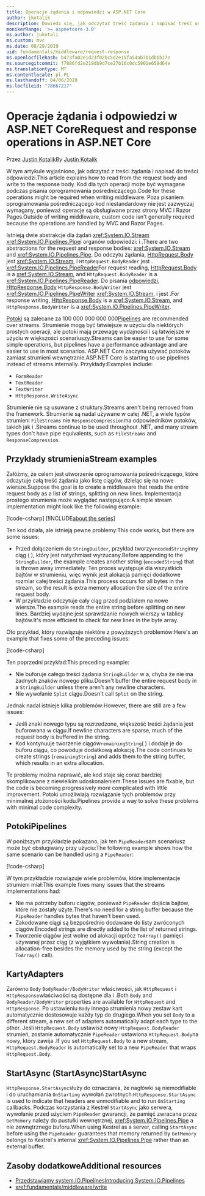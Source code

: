 ```yaml
---
title: Operacje żądania i odpowiedzi w ASP.NET Core
author: jkotalik
description: Dowiedz się, jak odczytać treść żądania i napisać treść odpowiedzi w ASP.NET Core.
monikerRange: '>= aspnetcore-3.0'
ms.author: jukotali
ms.custom: mvc
ms.date: 08/29/2019
uid: fundamentals/middleware/request-response
ms.openlocfilehash: b473fa02e1d23f02bc5d2e15fa54ab7b1dbbb17c
ms.sourcegitcommit: f7886fd2e219db9d7ce27b16c0dc5901e658d64e
ms.translationtype: MT
ms.contentlocale: pl-PL
ms.lasthandoff: 04/06/2020
ms.locfileid: "78667217"
---
```

# <a name="request-and-response-operations-in-aspnet-core"></a><span data-ttu-id="9616c-103">Operacje żądania i odpowiedzi w ASP.NET Core</span><span class="sxs-lookup"><span data-stu-id="9616c-103">Request and response operations in ASP.NET Core</span></span>

<span data-ttu-id="9616c-104">Przez [Justin Kotalik](https://github.com/jkotalik)</span><span class="sxs-lookup"><span data-stu-id="9616c-104">By [Justin Kotalik](https://github.com/jkotalik)</span></span>

<span data-ttu-id="9616c-105">W tym artykule wyjaśniono, jak odczytać z treści żądania i napisać do treści odpowiedzi.</span><span class="sxs-lookup"><span data-stu-id="9616c-105">This article explains how to read from the request body and write to the response body.</span></span> <span data-ttu-id="9616c-106">Kod dla tych operacji może być wymagane podczas pisania oprogramowania pośredniczącego.</span><span class="sxs-lookup"><span data-stu-id="9616c-106">Code for these operations might be required when writing middleware.</span></span> <span data-ttu-id="9616c-107">Poza pisaniem oprogramowania pośredniczącego kod niestandardowy nie jest zazwyczaj wymagany, ponieważ operacje są obsługiwane przez strony MVC i Razor Pages.</span><span class="sxs-lookup"><span data-stu-id="9616c-107">Outside of writing middleware, custom code isn't generally required because the operations are handled by MVC and Razor Pages.</span></span>

<span data-ttu-id="9616c-108">Istnieją dwie abstrakcje dla żądań <xref:System.IO.Stream> <xref:System.IO.Pipelines.Pipe>i organów odpowiedzi: i .</span><span class="sxs-lookup"><span data-stu-id="9616c-108">There are two abstractions for the request and response bodies: <xref:System.IO.Stream> and <xref:System.IO.Pipelines.Pipe>.</span></span> <span data-ttu-id="9616c-109">Do odczytu żądania, [HttpRequest.Body](xref:Microsoft.AspNetCore.Http.HttpRequest.Body) jest <xref:System.IO.Stream>, i `HttpRequest.BodyReader` jest . <xref:System.IO.Pipelines.PipeReader></span><span class="sxs-lookup"><span data-stu-id="9616c-109">For request reading, [HttpRequest.Body](xref:Microsoft.AspNetCore.Http.HttpRequest.Body) is a <xref:System.IO.Stream>, and `HttpRequest.BodyReader` is a <xref:System.IO.Pipelines.PipeReader>.</span></span> <span data-ttu-id="9616c-110">Do pisania [odpowiedzi, HttpResponse.Body](xref:Microsoft.AspNetCore.Http.HttpResponse.Body) `HttpResponse.BodyWriter` jest <xref:System.IO.Pipelines.PipeWriter> <xref:System.IO.Stream>, i jest .</span><span class="sxs-lookup"><span data-stu-id="9616c-110">For response writing, [HttpResponse.Body](xref:Microsoft.AspNetCore.Http.HttpResponse.Body) is a <xref:System.IO.Stream>, and `HttpResponse.BodyWriter` is a <xref:System.IO.Pipelines.PipeWriter>.</span></span>

<span data-ttu-id="9616c-111">[Potoki](/dotnet/standard/io/pipelines) są zalecane za 100 000 000 000 000</span><span class="sxs-lookup"><span data-stu-id="9616c-111">[Pipelines](/dotnet/standard/io/pipelines) are recommended over streams.</span></span> <span data-ttu-id="9616c-112">Strumienie mogą być łatwiejsze w użyciu dla niektórych prostych operacji, ale potoki mają przewagę wydajności i są łatwiejsze w użyciu w większości scenariuszy.</span><span class="sxs-lookup"><span data-stu-id="9616c-112">Streams can be easier to use for some simple operations, but pipelines have a performance advantage and are easier to use in most scenarios.</span></span> <span data-ttu-id="9616c-113">ASP.NET Core zaczyna używać potoków zamiast strumieni wewnętrznie.</span><span class="sxs-lookup"><span data-stu-id="9616c-113">ASP.NET Core is starting to use pipelines instead of streams internally.</span></span> <span data-ttu-id="9616c-114">Przykłady:</span><span class="sxs-lookup"><span data-stu-id="9616c-114">Examples include:</span></span>

* `FormReader`
* `TextReader`
* `TextWriter`
* `HttpResponse.WriteAsync`

<span data-ttu-id="9616c-115">Strumienie nie są usuwane z struktury.</span><span class="sxs-lookup"><span data-stu-id="9616c-115">Streams aren't being removed from the framework.</span></span> <span data-ttu-id="9616c-116">Strumienie są nadal używane w całej .NET, a wiele typów strumieni `FileStreams` nie `ResponseCompression`ma odpowiedników potoków, takich jak i .</span><span class="sxs-lookup"><span data-stu-id="9616c-116">Streams continue to be used throughout .NET, and many stream types don't have pipe equivalents, such as `FileStreams` and `ResponseCompression`.</span></span>

## <a name="stream-examples"></a><span data-ttu-id="9616c-117">Przykłady strumienia</span><span class="sxs-lookup"><span data-stu-id="9616c-117">Stream examples</span></span>

<span data-ttu-id="9616c-118">Załóżmy, że celem jest utworzenie oprogramowania pośredniczącego, które odczytuje całą treść żądania jako listę ciągów, dzieląc się na nowe wiersze.</span><span class="sxs-lookup"><span data-stu-id="9616c-118">Suppose the goal is to create a middleware that reads the entire request body as a list of strings, splitting on new lines.</span></span> <span data-ttu-id="9616c-119">Implementacja prostego strumienia może wyglądać następująco:</span><span class="sxs-lookup"><span data-stu-id="9616c-119">A simple stream implementation might look like the following example:</span></span>

[!code-csharp[](request-response/samples/3.x/RequestResponseSample/Startup.cs?name=GetListOfStringsFromStream)]
[!INCLUDE[about the series](~/includes/code-comments-loc.md)]

<span data-ttu-id="9616c-120">Ten kod działa, ale istnieją pewne problemy:</span><span class="sxs-lookup"><span data-stu-id="9616c-120">This code works, but there are some issues:</span></span>

* <span data-ttu-id="9616c-121">Przed dołączeniem do `StringBuilder`, przykład tworzy`encodedString`inny ciąg ( ), który jest natychmiast wyrzucany.</span><span class="sxs-lookup"><span data-stu-id="9616c-121">Before appending to the `StringBuilder`, the example creates another string (`encodedString`) that is thrown away immediately.</span></span> <span data-ttu-id="9616c-122">Ten proces występuje dla wszystkich bajtów w strumieniu, więc wynik jest alokacja pamięci dodatkowe rozmiar całej treści żądania.</span><span class="sxs-lookup"><span data-stu-id="9616c-122">This process occurs for all bytes in the stream, so the result is extra memory allocation the size of the entire request body.</span></span>
* <span data-ttu-id="9616c-123">W przykładzie odczytuje cały ciąg przed podziałem na nowe wiersze.</span><span class="sxs-lookup"><span data-stu-id="9616c-123">The example reads the entire string before splitting on new lines.</span></span> <span data-ttu-id="9616c-124">Bardziej wydajne jest sprawdzanie nowych wierszy w tablicy bajtów.</span><span class="sxs-lookup"><span data-stu-id="9616c-124">It's more efficient to check for new lines in the byte array.</span></span>

<span data-ttu-id="9616c-125">Oto przykład, który rozwiązuje niektóre z powyższych problemów:</span><span class="sxs-lookup"><span data-stu-id="9616c-125">Here's an example that fixes some of the preceding issues:</span></span>

[!code-csharp[](request-response/samples/3.x/RequestResponseSample/Startup.cs?name=GetListOfStringsFromStreamMoreEfficient)]

<span data-ttu-id="9616c-126">Ten poprzedni przykład:</span><span class="sxs-lookup"><span data-stu-id="9616c-126">This preceding example:</span></span>

* <span data-ttu-id="9616c-127">Nie buforuje całego treści żądania `StringBuilder` w a, chyba że nie ma żadnych znaków nowego pliku.</span><span class="sxs-lookup"><span data-stu-id="9616c-127">Doesn't buffer the entire request body in a `StringBuilder` unless there aren't any newline characters.</span></span>
* <span data-ttu-id="9616c-128">Nie wywołanie `Split` ciągu.</span><span class="sxs-lookup"><span data-stu-id="9616c-128">Doesn't call `Split` on the string.</span></span>

<span data-ttu-id="9616c-129">Jednak nadal istnieje kilka problemów:</span><span class="sxs-lookup"><span data-stu-id="9616c-129">However, there are still are a few issues:</span></span>

* <span data-ttu-id="9616c-130">Jeśli znaki nowego typu są rozrzedzone, większość treści żądania jest buforowana w ciągu.</span><span class="sxs-lookup"><span data-stu-id="9616c-130">If newline characters are sparse, much of the request body is buffered in the string.</span></span>
* <span data-ttu-id="9616c-131">Kod kontynuuje tworzenie ciągów`remainingString`( ) i dodaje je do buforu ciągu, co powoduje dodatkową alokację.</span><span class="sxs-lookup"><span data-stu-id="9616c-131">The code continues to create strings (`remainingString`) and adds them to the string buffer, which results in an extra allocation.</span></span>

<span data-ttu-id="9616c-132">Te problemy można naprawić, ale kod staje się coraz bardziej skomplikowane z niewielkim udoskonaleniem.</span><span class="sxs-lookup"><span data-stu-id="9616c-132">These issues are fixable, but the code is becoming progressively more complicated with little improvement.</span></span> <span data-ttu-id="9616c-133">Potoki umożliwiają rozwiązanie tych problemów przy minimalnej złożoności kodu.</span><span class="sxs-lookup"><span data-stu-id="9616c-133">Pipelines provide a way to solve these problems with minimal code complexity.</span></span>

## <a name="pipelines"></a><span data-ttu-id="9616c-134">Potoki</span><span class="sxs-lookup"><span data-stu-id="9616c-134">Pipelines</span></span>

<span data-ttu-id="9616c-135">W poniższym przykładzie pokazano, jak ten `PipeReader`sam scenariusz może być obsługiwany przy użyciu:</span><span class="sxs-lookup"><span data-stu-id="9616c-135">The following example shows how the same scenario can be handled using a `PipeReader`:</span></span>

[!code-csharp[](request-response/samples/3.x/RequestResponseSample/Startup.cs?name=GetListOfStringFromPipe)]

<span data-ttu-id="9616c-136">W tym przykładzie rozwiązuje wiele problemów, które implementacje strumieni miał:</span><span class="sxs-lookup"><span data-stu-id="9616c-136">This example fixes many issues that the streams implementations had:</span></span>

* <span data-ttu-id="9616c-137">Nie ma potrzeby buforu ciągów, ponieważ `PipeReader` dojścia bajtów, które nie zostały użyte.</span><span class="sxs-lookup"><span data-stu-id="9616c-137">There's no need for a string buffer because the `PipeReader` handles bytes that haven't been used.</span></span>
* <span data-ttu-id="9616c-138">Zakodowane ciągi są bezpośrednio dodawane do listy zwróconych ciągów.</span><span class="sxs-lookup"><span data-stu-id="9616c-138">Encoded strings are directly added to the list of returned strings.</span></span>
* <span data-ttu-id="9616c-139">Tworzenie ciągów jest wolne od alokacji oprócz `ToArray()` pamięci używanej przez ciąg (z wyjątkiem wywołania).</span><span class="sxs-lookup"><span data-stu-id="9616c-139">String creation is allocation-free besides the memory used by the string (except the `ToArray()` call).</span></span>

## <a name="adapters"></a><span data-ttu-id="9616c-140">Karty</span><span class="sxs-lookup"><span data-stu-id="9616c-140">Adapters</span></span>

<span data-ttu-id="9616c-141">Zarówno `Body` `BodyReader/BodyWriter` właściwości, jak `HttpRequest` i `HttpResponse`właściwości są dostępne dla i .</span><span class="sxs-lookup"><span data-stu-id="9616c-141">Both `Body` and `BodyReader/BodyWriter` properties are available for `HttpRequest` and `HttpResponse`.</span></span> <span data-ttu-id="9616c-142">Po ustawieniu `Body` innego strumienia nowy zestaw kart automatycznie dostosowuje każdy typ do drugiego.</span><span class="sxs-lookup"><span data-stu-id="9616c-142">When you set `Body` to a different stream, a new set of adapters automatically adapt each type to the other.</span></span> <span data-ttu-id="9616c-143">Jeśli `HttpRequest.Body` ustawisz nowy `HttpRequest.BodyReader` strumień, zostanie automatycznie `PipeReader` ustawiona `HttpRequest.Body`na nowy, który zawija .</span><span class="sxs-lookup"><span data-stu-id="9616c-143">If you set `HttpRequest.Body` to a new stream, `HttpRequest.BodyReader` is automatically set to a new `PipeReader` that wraps `HttpRequest.Body`.</span></span>

## <a name="startasync"></a><span data-ttu-id="9616c-144">StartAsync (StartAsync)</span><span class="sxs-lookup"><span data-stu-id="9616c-144">StartAsync</span></span>

<span data-ttu-id="9616c-145">`HttpResponse.StartAsync`służy do oznaczania, że nagłówki są niemodifiable i do uruchamiania `OnStarting` wywołań zwrotnych.</span><span class="sxs-lookup"><span data-stu-id="9616c-145">`HttpResponse.StartAsync` is used to indicate that headers are unmodifiable and to run `OnStarting` callbacks.</span></span> <span data-ttu-id="9616c-146">Podczas korzystania z Kestrel `StartAsync` jako serwera, wywołanie przed użyciem `PipeReader` gwarancji, że pamięć zwracana przez `GetMemory` należy do pustułki wewnętrznej, <xref:System.IO.Pipelines.Pipe> a nie zewnętrznego buforu.</span><span class="sxs-lookup"><span data-stu-id="9616c-146">When using Kestrel as a server, calling `StartAsync` before using the `PipeReader` guarantees that memory returned by `GetMemory` belongs to Kestrel's internal <xref:System.IO.Pipelines.Pipe> rather than an external buffer.</span></span>

## <a name="additional-resources"></a><span data-ttu-id="9616c-147">Zasoby dodatkowe</span><span class="sxs-lookup"><span data-stu-id="9616c-147">Additional resources</span></span>

* [<span data-ttu-id="9616c-148">Przedstawiamy system.IO.Pipelines</span><span class="sxs-lookup"><span data-stu-id="9616c-148">Introducing System.IO.Pipelines</span></span>](https://devblogs.microsoft.com/dotnet/system-io-pipelines-high-performance-io-in-net/)
* <xref:fundamentals/middleware/write>
